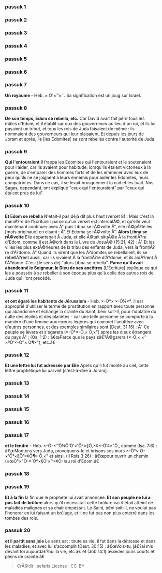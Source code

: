 
### passuk 1

### passuk 2

### passuk 3

### passuk 4

### passuk 5

### passuk 6

### passuk 7
<b>Un royaume</b> - Heb. × Ö'×™×¨. Sa signification est un joug sur Israël.

### passuk 8
<b>De son temps, Edom se rebella, etc.</b> Car David avait fait périr tous les mâles d'Edom, et il établit sur eux des gouverneurs au lieu d'un roi, et ils lui payaient un tribut, et tous les rois de Juda faisaient de même : ils nommaient des gouverneurs qui leur plaisaient. Et depuis les jours de Joram et après, ils [les Edomites] se sont rebellés contre l'autorité de Juda.

### passuk 9
<b>Qui l'entouraient</b> Il frappa les Edomites qui l'entouraient et le soutenaient pour l'aider, car ils avaient pour habitude, lorsqu'ils étaient victorieux à la guerre, de s'emparer des hommes forts et de les emmener avec eux de peur qu'ils ne se joignent à leurs ennemis pour aider les Edomites, leurs compatriotes. Dans ce cas, il se levait brusquement la nuit et les tuait. Nos Sages, cependant, ont expliqué "ceux qui l'entouraient" par "ceux qui étaient près de lui".

### passuk 10
<b>Et Edom se rebella</b> N'était-il pas déjà dit plus haut (verset 8) : Mais c'est la maniÃ?re de l'Ecriture : parce qu'un verset est intercalÃ©, et qu'elle veut maintenant continuer avec Â" puis Libna se rÃ©volte Â", elle rÃ©pÃ?te les [mots originaux] en disant : Â" Et Edoma se rÃ©volte Â". <b>Alors Libna se rÃ©volte</b> Elle appartenait Ã Juda, et elle Ã©tait situÃ©e Ã la frontiÃ?re d'Edom, comme il est Ã©crit dans le Livre de JosuÃ© (15:21, 42) : Â" Et les villes les plus extÃ©rieures de la tribu des enfants de Juda, vers la frontiÃ?re d'Ã?dome. Â" Quand ils virent que les Ã?domites se rebellaient, ils se rebellÃ?rent aussi, car ils vivaient Ã la frontiÃ?re d'Ã?dome, et ils aidÃ?rent Ã l'Ã?dome. C'est [le sens de] "alors Libna se rebella".
<b>Parce qu'il avait abandonné le Seigneur, le Dieu de ses ancêtres</b> [L'Écriture] explique ce qui les a poussés à se rebeller à son époque plus qu'à celle des autres rois de Juda qui l'ont précédé.

### passuk 11
<b>et ont égaré les habitants de Jérusalem</b> - Héb. ×-Ö°× ×-Ö¼×ª. Il est approprié d'utiliser le terme de prostitution en rapport avec toute personne qui abandonne et échange la crainte du Saint, béni soit-Il, pour l'idolâtrie du culte des étoiles et des planètes - car une telle personne se comporte à la manière d'une femme aux mœurs légères qui commet l'adultère avec d'autres personnes, et des exemples similaires sont (Deut. 31:16) : Â" Ce peuple se lèvera et s'égarera (×-Ö°×-Ö¸× Ö¸×") après les dieux étrangers du pays Â" ; (Os. 1:2) : â€œParce que le pays sâ€?Ã©garera (×-Ö¸× ×" ×ªÖ'×-Ö°× Ö¶×"), etc.â€

### passuk 12
<b>Et une lettre lui fut adressée par Elie</b> Après qu'il fut monté au ciel, cette lettre prophétique lui parvint [c'est-à-dire à Joram].

### passuk 13

### passuk 14

### passuk 15

### passuk 16

### passuk 17
<b>et le fendre</b> - Heb. ×-Ö-×™Ö¼Ö'Ö'×'Ö°×§Ö¸×¢×-Ö¼×"Ö¸, comme (Isa. 7:6) : â€œMontons vers Juda, provoquons-le et brisons ses murs ×-Ö°× Ö-×'Ö°×§Ö'×¢Ö¶× Ö¸×" et ainsi, (II Rois 3:26) : â€œpour ouvrir un chemin (×œÖ°×"Ö-×'Ö°×§Ö'×™×¢Ö-)au roi d'Edom.â€

### passuk 18

### passuk 19
<b>Et à la fin</b> la fin que le prophète lui avait annoncée.
<b>Et son peuple ne lui a pas fait de brûlure</b> alors qu'il nécessitait cette brûlure car il était atteint de maladies malignes et sa chair empestait. Le Saint, béni soit-Il, ne voulut pas l'honorer en lui faisant un brûlage, et il ne fut pas non plus enterré dans les tombes des rois.

### passuk 20
<b>et il partit sans joie</b> Le sens est : toute sa vie, il fut dans la détresse et dans les maladies, et avec lui s'accomplit (Deut. 30:15) : â€œVois-tu, jâ€?ai mis devant toi aujourdâ€?hui la vie, etc.â€ et (Job 14:1) â€œdes jours courts et pleins de crainte.â€

>CrÃ©dit : sefaris
>License : CC-BY